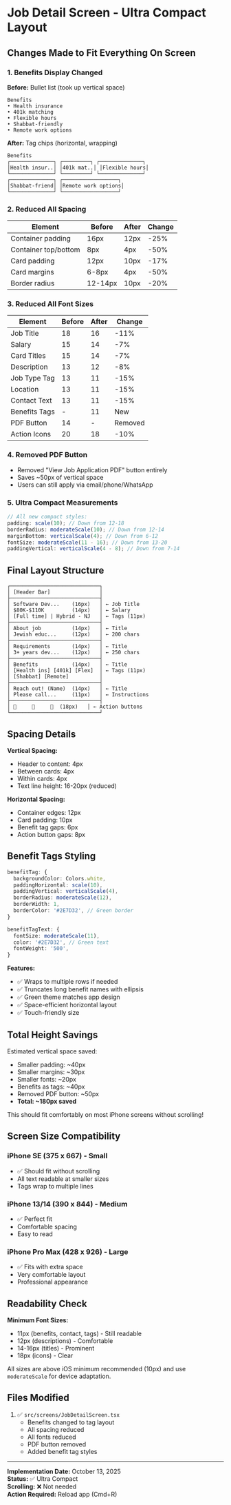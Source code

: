 # Job Detail Screen - Ultra Compact Layout

## Changes Made to Fit Everything On Screen

### 1. Benefits Display Changed

**Before:** Bullet list (took up vertical space)

```
Benefits
• Health insurance
• 401k matching
• Flexible hours
• Shabbat-friendly
• Remote work options
```

**After:** Tag chips (horizontal, wrapping)

```
Benefits
┌──────────────┐ ┌─────────┐ ┌──────────────┐
│Health insur..│ │401k mat..│ │Flexible hours│
└──────────────┘ └─────────┘ └──────────────┘
┌──────────────┐ ┌──────────────────┐
│Shabbat-friend│ │Remote work options│
└──────────────┘ └──────────────────┘
```

### 2. Reduced All Spacing

| Element              | Before  | After | Change |
| -------------------- | ------- | ----- | ------ |
| Container padding    | 16px    | 12px  | -25%   |
| Container top/bottom | 8px     | 4px   | -50%   |
| Card padding         | 12px    | 10px  | -17%   |
| Card margins         | 6-8px   | 4px   | -50%   |
| Border radius        | 12-14px | 10px  | -20%   |

### 3. Reduced All Font Sizes

| Element       | Before | After | Change  |
| ------------- | ------ | ----- | ------- |
| Job Title     | 18     | 16    | -11%    |
| Salary        | 15     | 14    | -7%     |
| Card Titles   | 15     | 14    | -7%     |
| Description   | 13     | 12    | -8%     |
| Job Type Tag  | 13     | 11    | -15%    |
| Location      | 13     | 11    | -15%    |
| Contact Text  | 13     | 11    | -15%    |
| Benefits Tags | -      | 11    | New     |
| PDF Button    | 14     | -     | Removed |
| Action Icons  | 20     | 18    | -10%    |

### 4. Removed PDF Button

- Removed "View Job Application PDF" button entirely
- Saves ~50px of vertical space
- Users can still apply via email/phone/WhatsApp

### 5. Ultra Compact Measurements

```typescript
// All new compact styles:
padding: scale(10); // Down from 12-18
borderRadius: moderateScale(10); // Down from 12-14
marginBottom: verticalScale(4); // Down from 6-12
fontSize: moderateScale(11 - 16); // Down from 13-20
paddingVertical: verticalScale(4 - 8); // Down from 7-14
```

## Final Layout Structure

```
┌─────────────────────────────┐
│ [Header Bar]                │
├─────────────────────────────┤
│ Software Dev...    (16px)   │ ← Job Title
│ $80K-$110K         (14px)   │ ← Salary
│ [Full time] | Hybrid - NJ   │ ← Tags (11px)
├─────────────────────────────┤
│ About job          (14px)   │ ← Title
│ Jewish educ...     (12px)   │ ← 200 chars
├─────────────────────────────┤
│ Requirements       (14px)   │ ← Title
│ 3+ years dev...    (12px)   │ ← 250 chars
├─────────────────────────────┤
│ Benefits           (14px)   │ ← Title
│ [Health ins] [401k] [Flex]  │ ← Tags (11px)
│ [Shabbat] [Remote]          │
├─────────────────────────────┤
│ Reach out! (Name)  (14px)   │ ← Title
│ Please call...     (11px)   │ ← Instructions
├─────────────────────────────┤
│ 📱     📧     💬  (18px)   │ ← Action buttons
└─────────────────────────────┘
```

## Spacing Details

**Vertical Spacing:**

- Header to content: 4px
- Between cards: 4px
- Within cards: 4px
- Text line height: 16-20px (reduced)

**Horizontal Spacing:**

- Container edges: 12px
- Card padding: 10px
- Benefit tag gaps: 6px
- Action button gaps: 8px

## Benefit Tags Styling

```typescript
benefitTag: {
  backgroundColor: Colors.white,
  paddingHorizontal: scale(10),
  paddingVertical: verticalScale(4),
  borderRadius: moderateScale(12),
  borderWidth: 1,
  borderColor: '#2E7D32', // Green border
}

benefitTagText: {
  fontSize: moderateScale(11),
  color: '#2E7D32', // Green text
  fontWeight: '500',
}
```

**Features:**

- ✅ Wraps to multiple rows if needed
- ✅ Truncates long benefit names with ellipsis
- ✅ Green theme matches app design
- ✅ Space-efficient horizontal layout
- ✅ Touch-friendly size

## Total Height Savings

Estimated vertical space saved:

- Smaller padding: ~40px
- Smaller margins: ~30px
- Smaller fonts: ~20px
- Benefits as tags: ~40px
- Removed PDF button: ~50px
- **Total: ~180px saved**

This should fit comfortably on most iPhone screens without scrolling!

## Screen Size Compatibility

### iPhone SE (375 x 667) - Small

- ✅ Should fit without scrolling
- All text readable at smaller sizes
- Tags wrap to multiple lines

### iPhone 13/14 (390 x 844) - Medium

- ✅ Perfect fit
- Comfortable spacing
- Easy to read

### iPhone Pro Max (428 x 926) - Large

- ✅ Fits with extra space
- Very comfortable layout
- Professional appearance

## Readability Check

**Minimum Font Sizes:**

- 11px (benefits, contact, tags) - Still readable
- 12px (descriptions) - Comfortable
- 14-16px (titles) - Prominent
- 18px (icons) - Clear

All sizes are above iOS minimum recommended (10px) and use `moderateScale` for device adaptation.

## Files Modified

1. ✅ `src/screens/JobDetailScreen.tsx`
   - Benefits changed to tag layout
   - All spacing reduced
   - All fonts reduced
   - PDF button removed
   - Added benefit tag styles

---

**Implementation Date:** October 13, 2025  
**Status:** ✅ Ultra Compact  
**Scrolling:** ❌ Not needed  
**Action Required:** Reload app (Cmd+R)
